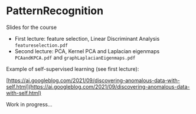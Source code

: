 # PatternRecognition
Slides for the course

* First lecture: feature selection, Linear Discriminant Analysis `featureselection.pdf`
* Second lecture: PCA, Kernel PCA and Laplacian eigenmaps `PCAandKPCA.pdf` and `graphLaplacianEigenmaps.pdf`

Example of self-supervised learning (see first lecture):

[https://ai.googleblog.com/2021/09/discovering-anomalous-data-with-self.html](https://ai.googleblog.com/2021/09/discovering-anomalous-data-with-self.html)



Work in progress...
